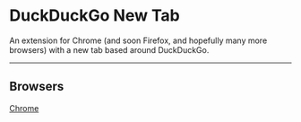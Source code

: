 # DuckDuckGo New Tab

An extension for Chrome (and soon Firefox, and hopefully many more browsers) with a new tab based around DuckDuckGo.

---

## Browsers

[Chrome](https://github.com/jbmagination/ddgnewtab/tree/chrome)
